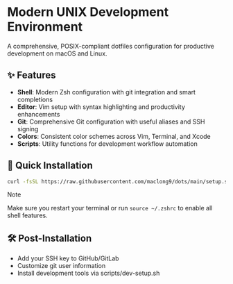 # Modern UNIX Development Environment

A comprehensive, POSIX-compliant dotfiles configuration for productive development on macOS and Linux.

## ✨ Features

- **Shell**: Modern Zsh configuration with git integration and smart completions
- **Editor**: Vim setup with syntax highlighting and productivity enhancements
- **Git**: Comprehensive Git configuration with useful aliases and SSH signing
- **Colors**: Consistent color schemes across Vim, Terminal, and Xcode
- **Scripts**: Utility functions for development workflow automation

## 🚀 Quick Installation

```sh
curl -fsSL https://raw.githubusercontent.com/maclong9/dots/main/setup.sh | sh
```

> [!NOTE]
> Make sure you restart your terminal or run `source ~/.zshrc` to enable all shell features.

## 🛠 Post-Installation

- Add your SSH key to GitHub/GitLab
- Customize git user information
- Install development tools via scripts/dev-setup.sh

